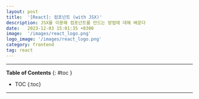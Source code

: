 ```yaml
---
layout: post
title:  '[React]: 컴포넌트 (with JSX)'
description: JSX를 이용해 컴포넌트를 만드는 방법에 대해 배운다
date:   2023-12-03 15:01:35 +0300
image:  '/images/react_logo.png'
logo_image: '/images/react_logo.png'
category: frontend
tag: react
---
```


---
**Table of Contents**
{: #toc }
*  TOC
{:toc}

---
